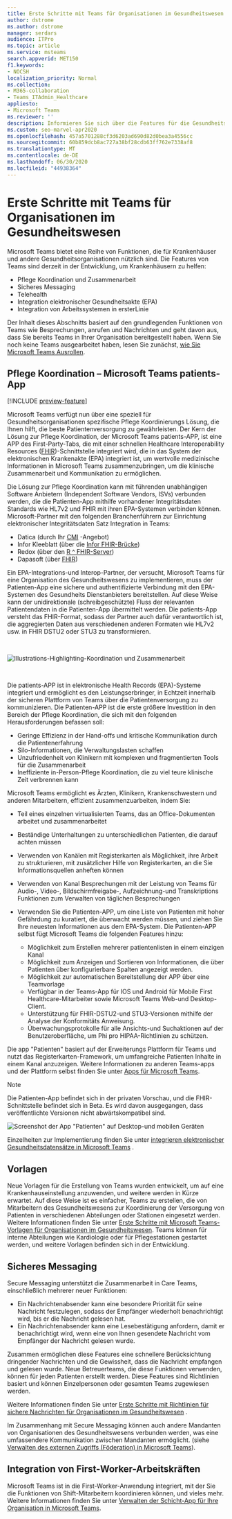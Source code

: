 ```yaml
---
title: Erste Schritte mit Teams für Organisationen im Gesundheitswesen
author: dstrome
ms.author: dstrome
manager: serdars
audience: ITPro
ms.topic: article
ms.service: msteams
search.appverid: MET150
f1.keywords:
- NOCSH
localization_priority: Normal
ms.collection:
- M365-collaboration
- Teams_ITAdmin_Healthcare
appliesto:
- Microsoft Teams
ms.reviewer: ''
description: Informieren Sie sich über die Features für die Gesundheitsversorgung, die Betreuungs Koordination, sicheres Messaging, Telehealth, EPA-Integration und die Integration von Arbeitssystemen in erster Ordnung umfassen.
ms.custom: seo-marvel-apr2020
ms.openlocfilehash: 457a5701288cf3d6203ad690d82d0bea3a4556cc
ms.sourcegitcommit: 60b859dcb8ac727a38bf28cdb63ff762e7338af8
ms.translationtype: MT
ms.contentlocale: de-DE
ms.lasthandoff: 06/30/2020
ms.locfileid: "44938364"
---
```

# <a name="get-started-with-teams-for-healthcare-organizations"></a>Erste Schritte mit Teams für Organisationen im Gesundheitswesen

Microsoft Teams bietet eine Reihe von Funktionen, die für Krankenhäuser und andere Gesundheitsorganisationen nützlich sind. Die Features von Teams sind derzeit in der Entwicklung, um Krankenhäusern zu helfen:

- Pflege Koordination und Zusammenarbeit
- Sicheres Messaging
- Telehealth
- Integration elektronischer Gesundheitsakte (EPA) 
- Integration von Arbeitssystemen in ersterLinie 

Der Inhalt dieses Abschnitts basiert auf den grundlegenden Funktionen von Teams wie Besprechungen, anrufen und Nachrichten und geht davon aus, dass Sie bereits Teams in Ihrer Organisation bereitgestellt haben. Wenn Sie noch keine Teams ausgearbeitet haben, lesen Sie zunächst, [wie Sie Microsoft Teams Ausrollen](../../How-to-roll-out-teams.md).

## <a name="care-coordination---microsoft-teams-patients-app"></a>Pflege Koordination – Microsoft Teams patients-App

[!INCLUDE [preview-feature](../../includes/preview-feature.md)]

Microsoft Teams verfügt nun über eine speziell für Gesundheitsorganisationen spezifische Pflege Koordinierungs Lösung, die Ihnen hilft, die beste Patientenversorgung zu gewährleisten. Der Kern der Lösung zur Pflege Koordination, der Microsoft Teams patients-APP, ist eine APP des First-Party-Tabs, die mit einer schnellen Healthcare Interoperability Resources ([FHIR](https://www.hl7.org/fhir/))-Schnittstelle integriert wird, die in das System der elektronischen Krankenakte (EPA) integriert ist, um wertvolle medizinische Informationen in Microsoft Teams zusammenzubringen, um die klinische Zusammenarbeit und Kommunikation zu ermöglichen.  

Die Lösung zur Pflege Koordination kann mit führenden unabhängigen Software Anbietern (Independent Software Vendors, ISVs) verbunden werden, die die Patienten-App mithilfe vorhandener Integritätsdaten Standards wie HL7v2 und FHIR mit ihren EPA-Systemen verbinden können. Microsoft-Partner mit den folgenden Branchenführern zur Einrichtung elektronischer Integritätsdaten Satz Integration in Teams:

- Datica (durch Ihr [CMI](https://datica.com/compliant-managed-integration/) -Angebot)
- Infor Kleeblatt (über die [Infor FHIR-Brücke](https://pages.infor.com/hcl-infor-fhir-bridge-brochure.html))
- Redox (über den [R ^ FHIR-Server](https://www.redoxengine.com/fhir/))
- Dapasoft (über [FHIR](https://www.dapasoft.com/corolar-fhir-server-for-microsoft-teams/))

Ein EPA-Integrations-und Interop-Partner, der versucht, Microsoft Teams für eine Organisation des Gesundheitswesens zu implementieren, muss der Patienten-App eine sichere und authentifizierte Verbindung mit den EPA-Systemen des Gesundheits Dienstanbieters bereitstellen. Auf diese Weise kann der unidirektionale (schreibgeschützte) Fluss der relevanten Patientendaten in die Patienten-App übermittelt werden. Die patients-App versteht das FHIR-Format, sodass der Partner auch dafür verantwortlich ist, die aggregierten Daten aus verschiedenen anderen Formaten wie HL7v2 usw. in FHIR DSTU2 oder STU3 zu transformieren.

<br>

![Illustrations-Highlighting-Koordination und Zusammenarbeit](../../media/ehr-1.png)

<br>

Die patients-APP ist in elektronische Health Records (EPA)-Systeme integriert und ermöglicht es den Leistungserbringer, in Echtzeit innerhalb der sicheren Plattform von Teams über die Patientenversorgung zu kommunizieren. Die Patienten-APP ist die erste größere Investition in den Bereich der Pflege Koordination, die sich mit den folgenden Herausforderungen befassen soll:

- Geringe Effizienz in der Hand-offs und kritische Kommunikation durch die Patientenerfahrung
- Silo-Informationen, die Verwaltungslasten schaffen
- Unzufriedenheit von Klinikern mit komplexen und fragmentierten Tools für die Zusammenarbeit
- Ineffiziente in-Person-Pflege Koordination, die zu viel teure klinische Zeit verbrennen kann

Microsoft Teams ermöglicht es Ärzten, Klinikern, Krankenschwestern und anderen Mitarbeitern, effizient zusammenzuarbeiten, indem Sie:

- Teil eines einzelnen virtualisierten Teams, das an Office-Dokumenten arbeitet und zusammenarbeitet
- Beständige Unterhaltungen zu unterschiedlichen Patienten, die darauf achten müssen
- Verwenden von Kanälen mit Registerkarten als Möglichkeit, ihre Arbeit zu strukturieren, mit zusätzlicher Hilfe von Registerkarten, an die Sie Informationsquellen anheften können
- Verwenden von Kanal Besprechungen mit der Leistung von Teams für Audio-, Video-, Bildschirmfreigabe-, Aufzeichnung-und Transkriptions Funktionen zum Verwalten von täglichen Besprechungen
- Verwenden Sie die Patienten-APP, um eine Liste von Patienten mit hoher Gefährdung zu kuratiert, die überwacht werden müssen, und ziehen Sie Ihre neuesten Informationen aus dem EPA-System. Die Patienten-APP selbst fügt Microsoft Teams die folgenden Features hinzu:

    - Möglichkeit zum Erstellen mehrerer patientenlisten in einem einzigen Kanal
    - Möglichkeit zum Anzeigen und Sortieren von Informationen, die über Patienten über konfigurierbare Spalten angezeigt werden.
    - Möglichkeit zur automatischen Bereitstellung der APP über eine Teamvorlage
    - Verfügbar in der Teams-App für IOS und Android für Mobile First Healthcare-Mitarbeiter sowie Microsoft Teams Web-und Desktop-Client.
    - Unterstützung für FHIR-DSTU2-und STU3-Versionen mithilfe der Analyse der Konformitäts Anweisung.
    - Überwachungsprotokolle für alle Ansichts-und Suchaktionen auf der Benutzeroberfläche, um Phi pro HIPAA-Richtlinien zu schützen.

Die app "Patienten" basiert auf der Erweiterungs Plattform für Teams und nutzt das Registerkarten-Framework, um umfangreiche Patienten Inhalte in einem Kanal anzuzeigen. Weitere Informationen zu anderen Teams-apps und der Plattform selbst finden Sie unter [Apps für Microsoft Teams](/microsoftteams/platform/concepts/apps/apps-overview).  

> [!NOTE]
> Die Patienten-App befindet sich in der privaten Vorschau, und die FHIR-Schnittstelle befindet sich in Beta. Es wird davon ausgegangen, dass veröffentlichte Versionen nicht abwärtskompatibel sind.

![Screenshot der App "Patienten" auf Desktop-und mobilen Geräten](../../media/ehr-2.png)

Einzelheiten zur Implementierung finden Sie unter [integrieren elektronischer Gesundheitsdatensätze in Microsoft Teams](patients-app.md) .

## <a name="templates"></a>Vorlagen

Neue Vorlagen für die Erstellung von Teams wurden entwickelt, um auf eine Krankenhauseinstellung anzuwenden, und weitere werden in Kürze erwartet. Auf diese Weise ist es einfacher, Teams zu erstellen, die von Mitarbeitern des Gesundheitswesens zur Koordinierung der Versorgung von Patienten in verschiedenen Abteilungen oder Stationen eingesetzt werden. Weitere Informationen finden Sie unter [Erste Schritte mit Microsoft Teams-Vorlagen für Organisationen im Gesundheitswesen](healthcare-templates.md). Teams können für interne Abteilungen wie Kardiologie oder für Pflegestationen gestartet werden, und weitere Vorlagen befinden sich in der Entwicklung.

## <a name="secure-messaging"></a>Sicheres Messaging

Secure Messaging unterstützt die Zusammenarbeit in Care Teams, einschließlich mehrerer neuer Funktionen:

- Ein Nachrichtenabsender kann eine besondere Priorität für seine Nachricht festzulegen, sodass der Empfänger wiederholt benachrichtigt wird, bis er die Nachricht gelesen hat.
- Ein Nachrichtenabsender kann eine Lesebestätigung anfordern, damit er benachrichtigt wird, wenn eine von Ihnen gesendete Nachricht vom Empfänger der Nachricht gelesen wurde.


Zusammen ermöglichen diese Features eine schnellere Berücksichtung dringender Nachrichten und die Gewissheit, dass die Nachricht empfangen und gelesen wurde. Neue Betreuerteams, die diese Funktionen verwenden, können für jeden Patienten erstellt werden. Diese Features sind Richtlinien basiert und können Einzelpersonen oder gesamten Teams zugewiesen werden.

Weitere Informationen finden Sie unter [Erste Schritte mit Richtlinien für sichere Nachrichten für Organisationen im Gesundheitswesen](messaging-policies-hc.md) .

Im Zusammenhang mit Secure Messaging können auch andere Mandanten von Organisationen des Gesundheitswesens verbunden werden, was eine umfassendere Kommunikation zwischen Mandanten ermöglicht. (siehe [Verwalten des externen Zugriffs (Föderation) in Microsoft Teams](../../manage-external-access.md)).

## <a name="firstline-worker-integration"></a>Integration von First-Worker-Arbeitskräften

Microsoft Teams ist in die First-Worker-Anwendung integriert, mit der Sie die Funktionen von Shift-Mitarbeitern koordinieren können, und vieles mehr. Weitere Informationen finden Sie unter [Verwalten der Schicht-App für Ihre Organisation in Microsoft Teams](../shifts/manage-the-shifts-app-for-your-organization-in-teams.md).
